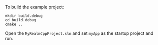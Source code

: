 To build the example project:
```
mkdir build.debug  
cd build.debug  
cmake ..  
```

Open the `MyRealmCppProject.sln` and set `myApp` as the startup project and run.